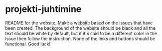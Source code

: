 # projekti-juhtimine

README for the website. Make a website based on the issues that have been created. The background of the website should be black and all the text should be white by default, but if it's said to be a different color in the issue then follow the instruction. None of the links and buttons should be functional. Good luck!
